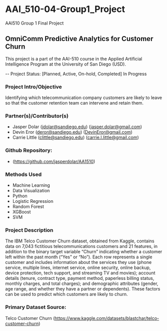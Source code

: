 # AAI_510-04-Group1_Project

AAI510 Group 1 Final Project

## OmniComm Predictive Analytics for Customer Churn

This project is a part of the AAI-510 course in the Applied Artificial Intelligence Program at the University of San Diego (USD). 

-- Project Status: [Planned, Active, On-hold, Completed]
In Progress

### Project Intro/Objective

Identifying which telecommunication company customers are likely to leave so that the customer retention team can intervene and retain them.


### Partner(s)/Contributor(s)  
* Jasper Dolar (jdolar@sandiego.edu) (jasper.dolar@gmail.com)
* Devin Eror (deror@sandiego.edu) (DevinEror@gmail.com)
* Carrie Little (clittle@sandiego.edu) (carrie.l.little@gmail.com)

### Github Repository: 
*	(https://github.com/jasperdolar/AA1510)


### Methods Used

*	Machine Learning
*	Data Visualization
*	Python
*	Logistic Regression 
*	Random Forest 
*	XGBoost 
*	SVM

### Project Description
The IBM Telco Customer Churn dataset, obtained from Kaggle, contains data on 7,043 fictitious telecommunications customers and 21 features, in addition to the binary target variable “Churn” indicating whether a customer left within the past month (“Yes” or “No”). Each row represents a single customer and includes information about the services they use (phone service, multiple lines, internet service, online security, online backup, device protection, tech support, and streaming TV and movies); account details (tenure, contract type, payment method, paperless billing status, monthly charges, and total charges); and demographic attributes (gender, age range, and whether they have a partner or dependents). These factors can be used to predict which customers are likely to churn.

### Primary Dataset Source: 
Telco Customer Churn
(https://www.kaggle.com/datasets/blastchar/telco-customer-churn)
